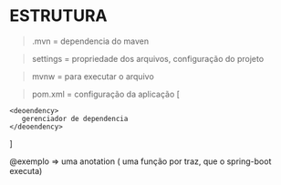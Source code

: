# ESTRUTURA


> .mvn = dependencia do maven 

> settings = propriedade dos arquivos, configuração do projeto

> mvnw = para executar o arquivo 

> pom.xml =  configuração da aplicação [

```
<deoendency>
   gerenciador de dependencia 
</deoendency>

```
]


 @exemplo =>  uma anotation ( uma função por traz, que o spring-boot executa)

